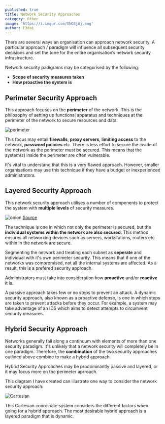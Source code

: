 ```yaml
---
published: true
title: Network Security Approaches
category: Other
image: 'https://i.imgur.com/XhO3jAj.png'
author: F3dai
---
```


There are several ways an organisation can approach network security. A particular approach / paradigm will influence all subsequent security decisions and set the tone for the entire organisation’s network security infrastructure. 

Network security padigrams may be categorised by the following:

- **Scope of security measures taken**
- **How proactive the system is**

## Perimeter Security Approach

This approach focuses on the **perimeter** of the network. This is the philosophy of setting up functional apparatus and techniques at the perimeter of the network to secure resources and data. 

![perimeter](https://i.imgur.com/raKQy87.png)

This focus may entail **firewalls**, **proxy servers**, **limiting access** to the network, **password policies** etc. There is less effort to secure the inside of the network as the perimeter must be secured. This means that the system(s) inside the perimeter are often vulnerable.

It's vital to understand that this is a very flawed approach. However, smaller organisations may use this technique if they have a budget or inexperienced administrators.

## Layered Security Approach

This network security approach utilises a number of components to protect the system with **multiple levels** of security measures.

![onion](https://i.imgur.com/K5XQUyF.png)
[Source](https://www.plixer.com/blog/layered-security-approach/)

The technique is one in which not only the perimeter is secured, but the **individual systems within the network are also secured**. This method ensures all networking devices such as servers, workstations, routers etc within in the network are secure.

Segmenting the network and treating each subnet as **seperate** and individual with it's own perimeter security. This means that if one of the networks was compromised, not all the internal systems are affected. As a result, this is a prefered security approach. 

Administrators must take into consideration how **proactive** and/or **reactive** it is. 

A passive approach takes few or no steps to prevent an attack. A dynamic security approach, also known as a proactive defense, is one in which steps are taken to prevent attacks before they occur. For example, a system may take advantage of an IDS which aims to detect attempts to circumvent security measures. 

## Hybrid Security Approach

Networks generally fall along a continuum with elements of more than one security paradigm. It's unlikely that a network security will completely be in one paradigm. Therefore, the **combination** of the two security approaches outlined above combine to make a hybrid approach.

Hybrid Security Approaches may be prodominantly passive and layered, or it may focus more on the perimeter aprroach. 

This diagram I have created can illustrate one way to consider the network security approach:

![Cartesian](https://i.imgur.com/sziRkq3.png)

This Cartesian coordinate system considers the different factors when going for a hybrid approach. The most desirable hybrid approach is a layered paradigm that is dynamic.